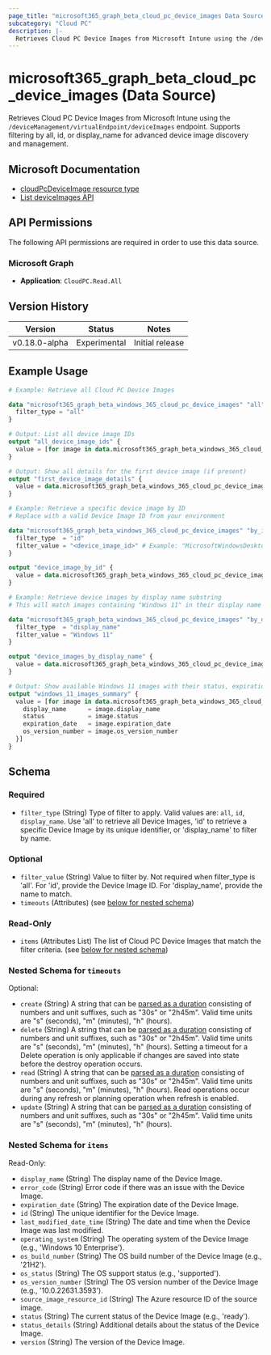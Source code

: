 ```yaml
---
page_title: "microsoft365_graph_beta_cloud_pc_device_images Data Source - terraform-provider-microsoft365"
subcategory: "Cloud PC"
description: |-
  Retrieves Cloud PC Device Images from Microsoft Intune using the /deviceManagement/virtualEndpoint/deviceImages endpoint. Supports filtering by all, id, or display_name for advanced device image discovery and management.
---
```


# microsoft365_graph_beta_cloud_pc_device_images (Data Source)

Retrieves Cloud PC Device Images from Microsoft Intune using the `/deviceManagement/virtualEndpoint/deviceImages` endpoint. Supports filtering by all, id, or display_name for advanced device image discovery and management.

## Microsoft Documentation

- [cloudPcDeviceImage resource type](https://learn.microsoft.com/en-us/graph/api/resources/cloudpcdeviceimage?view=graph-rest-beta)
- [List deviceImages API](https://learn.microsoft.com/en-us/graph/api/virtualendpoint-list-deviceimages?view=graph-rest-beta)

## API Permissions

The following API permissions are required in order to use this data source.

### Microsoft Graph

- **Application**: `CloudPC.Read.All`

## Version History

| Version | Status | Notes |
|---------|--------|-------|
| v0.18.0-alpha | Experimental | Initial release |

## Example Usage

```terraform
# Example: Retrieve all Cloud PC Device Images

data "microsoft365_graph_beta_windows_365_cloud_pc_device_images" "all" {
  filter_type = "all"
}

# Output: List all device image IDs
output "all_device_image_ids" {
  value = [for image in data.microsoft365_graph_beta_windows_365_cloud_pc_device_images.all.items : image.id]
}

# Output: Show all details for the first device image (if present)
output "first_device_image_details" {
  value = data.microsoft365_graph_beta_windows_365_cloud_pc_device_images.all.items[0]
}

# Example: Retrieve a specific device image by ID
# Replace with a valid Device Image ID from your environment

data "microsoft365_graph_beta_windows_365_cloud_pc_device_images" "by_id" {
  filter_type  = "id"
  filter_value = "<device_image_id>" # Example: "MicrosoftWindowsDesktop_windows-ent-cpc_win11-22h2-ent-cpc-m365"
}

output "device_image_by_id" {
  value = data.microsoft365_graph_beta_windows_365_cloud_pc_device_images.by_id.items[0]
}

# Example: Retrieve device images by display name substring
# This will match images containing "Windows 11" in their display name

data "microsoft365_graph_beta_windows_365_cloud_pc_device_images" "by_display_name" {
  filter_type  = "display_name"
  filter_value = "Windows 11"
}

output "device_images_by_display_name" {
  value = data.microsoft365_graph_beta_windows_365_cloud_pc_device_images.by_display_name.items
}

# Output: Show available Windows 11 images with their status, expiration date, and OS version number
output "windows_11_images_summary" {
  value = [for image in data.microsoft365_graph_beta_windows_365_cloud_pc_device_images.by_display_name.items : {
    display_name      = image.display_name
    status            = image.status
    expiration_date   = image.expiration_date
    os_version_number = image.os_version_number
  }]
}
```

<!-- schema generated by tfplugindocs -->
## Schema

### Required

- `filter_type` (String) Type of filter to apply. Valid values are: `all`, `id`, `display_name`. Use 'all' to retrieve all Device Images, 'id' to retrieve a specific Device Image by its unique identifier, or 'display_name' to filter by name.

### Optional

- `filter_value` (String) Value to filter by. Not required when filter_type is 'all'. For 'id', provide the Device Image ID. For 'display_name', provide the name to match.
- `timeouts` (Attributes) (see [below for nested schema](#nestedatt--timeouts))

### Read-Only

- `items` (Attributes List) The list of Cloud PC Device Images that match the filter criteria. (see [below for nested schema](#nestedatt--items))

<a id="nestedatt--timeouts"></a>
### Nested Schema for `timeouts`

Optional:

- `create` (String) A string that can be [parsed as a duration](https://pkg.go.dev/time#ParseDuration) consisting of numbers and unit suffixes, such as "30s" or "2h45m". Valid time units are "s" (seconds), "m" (minutes), "h" (hours).
- `delete` (String) A string that can be [parsed as a duration](https://pkg.go.dev/time#ParseDuration) consisting of numbers and unit suffixes, such as "30s" or "2h45m". Valid time units are "s" (seconds), "m" (minutes), "h" (hours). Setting a timeout for a Delete operation is only applicable if changes are saved into state before the destroy operation occurs.
- `read` (String) A string that can be [parsed as a duration](https://pkg.go.dev/time#ParseDuration) consisting of numbers and unit suffixes, such as "30s" or "2h45m". Valid time units are "s" (seconds), "m" (minutes), "h" (hours). Read operations occur during any refresh or planning operation when refresh is enabled.
- `update` (String) A string that can be [parsed as a duration](https://pkg.go.dev/time#ParseDuration) consisting of numbers and unit suffixes, such as "30s" or "2h45m". Valid time units are "s" (seconds), "m" (minutes), "h" (hours).


<a id="nestedatt--items"></a>
### Nested Schema for `items`

Read-Only:

- `display_name` (String) The display name of the Device Image.
- `error_code` (String) Error code if there was an issue with the Device Image.
- `expiration_date` (String) The expiration date of the Device Image.
- `id` (String) The unique identifier for the Device Image.
- `last_modified_date_time` (String) The date and time when the Device Image was last modified.
- `operating_system` (String) The operating system of the Device Image (e.g., 'Windows 10 Enterprise').
- `os_build_number` (String) The OS build number of the Device Image (e.g., '21H2').
- `os_status` (String) The OS support status (e.g., 'supported').
- `os_version_number` (String) The OS version number of the Device Image (e.g., '10.0.22631.3593').
- `source_image_resource_id` (String) The Azure resource ID of the source image.
- `status` (String) The current status of the Device Image (e.g., 'ready').
- `status_details` (String) Additional details about the status of the Device Image.
- `version` (String) The version of the Device Image. 